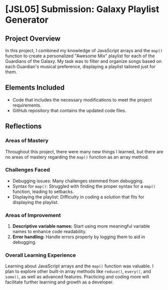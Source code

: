 # [JSL05] Submission: Galaxy Playlist Generator

## Project Overview
In this project, I combined my knowledge of JavaScript arrays and the `map()` function to create a personalized "Awesome Mix" playlist for each of the Guardians of the Galaxy. My task was to filter and organize songs based on each Guardian's musical preference, displaying a playlist tailored just for them.

## Elements Included
- Code that includes the necessary modifications to meet the project requirements.
- GitHub repository that contains the updated code files.

## Reflections
### Areas of Mastery
Throughout this project, there were many new things I learned, but there are no areas of mastery regarding the `map()` function as an array method. 

### Challenges Faced
- Debugging issues: Many challenges stemmed from debugging.
- Syntax for `map()`: Struggled with finding the proper syntax for a `map()` function, leading to setbacks.
- Displaying the playlist: Difficulty in coding a solution that fits for displaying the playlist.

### Areas of Improvement
1. **Descriptive variable names:** Start using more meaningful variable names to enhance code readability.
2. **Error handling:** Handle errors properly by logging them to aid in debugging.

### Overall Learning Experience
Learning about JavaScript arrays and the `map()` function was valuable. I plan to explore other built-in array methods like `reduce()`, `every()`, and `some()`, as well as advanced features. Practicing and coding more will facilitate further learning and growth as a developer.
